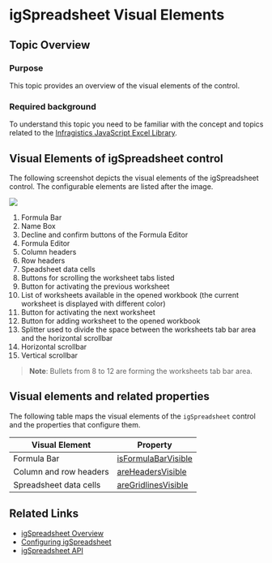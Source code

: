 ﻿<!--
|metadata|
{
    "fileName": "igspreadsheet-visual-elements",
    "controlName": "igSpreadsheet",
    "tags": []
}
|metadata|
-->

# igSpreadsheet Visual Elements

## Topic Overview
### Purpose
This topic provides an overview of the visual elements of the control.

### Required background
To understand this topic you need to be familiar with the concept and topics related to the [Infragistics JavaScript Excel Library](javascript-excel-library.html).

## Visual Elements of igSpreadsheet control
The following screenshot depicts the visual elements of the igSpreadsheet control. The configurable elements are listed after the image.

![](images/igSpreadsheet_visual_elements.png)

1. Formula Bar
2. Name Box
3. Decline and confirm buttons of the Formula Editor
4. Formula Editor
5. Column headers
6. Row headers
7. Speadsheet data cells
8. Buttons for scrolling the worksheet tabs listed
9. Button for activating the previous worksheet
10. List of worksheets available in the opened workbook (the current worksheet is displayed with different color)
11. Button for activating the next worksheet
12. Button for adding worksheet to the opened workbook
13. Splitter used to divide the space between the worksheets tab bar area and the horizontal scrollbar
14. Horizontal scrollbar
15. Vertical scrollbar

>**Note**: Bullets from 8 to 12 are forming the worksheets tab bar area.

## Visual elements and related properties

The following table maps the visual elements of the `igSpreadsheet` control and the properties that configure them.

Visual Element|Property
---|---
Formula Bar| [isFormulaBarVisible](%%jQueryApiUrl%%/ui.igspreadsheet#options:isFormulaBarVisible)
Column and row headers| [areHeadersVisible](%%jQueryApiUrl%%/ui.igspreadsheet#options:areHeadersVisible)
Spreadsheet data cells| [areGridlinesVisible](%%jQueryApiUrl%%/ui.igspreadsheet#options:areGridlinesVisible)

## Related Links

-	[igSpreadsheet Overview](igspreadsheet-overview.html)
-   [Configuring igSpreadsheet](igspreadsheet-configuring.html)
-   [igSpreadsheet API](%%jQueryApiUrl%%/ui.igSpreadsheet)

